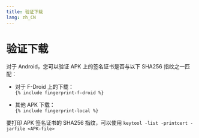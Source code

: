 ```yaml
---
title: 验证下载
lang: zh_CN
---
```


# 验证下载

对于 Android，您可以验证 APK 上的签名证书是否与以下 SHA256 指纹之一匹配：

* 对于 F-Droid 上的下载：  
  `{% include fingerprint-f-droid %}`

* 其他 APK 下载：  
  `{% include fingerprint-local %}`

要打印 APK 签名证书的 SHA256 指纹，可以使用
`keytool -list -printcert -jarfile <APK-file>`

